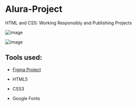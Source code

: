 # Alura-Project
HTML and CSS: Working Responsibly and Publishing Projects

![image](https://user-images.githubusercontent.com/128549673/234683619-cfadc1f9-d3ad-4c0b-b641-f599d1d56532.png)

![image](https://user-images.githubusercontent.com/128549673/234684124-1c1692c1-e7f8-4a51-b1e2-c2b1fe3b94e9.png)

## Tools used:

* [Figma Project](https://www.figma.com/file/YLL3YYnEeE3uxeW7hbp23r/Alura-Portifolio-HTML-e-CSS?type=design&t=j8226FZN9aOk6KQi-1)

* HTML5

* CSS3

* Google Fonts
